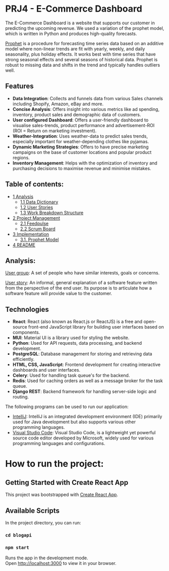 # PRJ4 - E-Commerce Dashboard

The E-Commerce Dashboard is a website that supports our customer in predicting the upcoming revenue. We used a variation of the prophet model, which is written in Python and produces high-quality forecasts.

[Prophet](/https://facebook.github.io/prophet/) is a procedure for forecasting time series data based on an additive model where non-linear trends are fit with yearly, weekly, and daily seasonality, plus holiday effects. It works best with time series that have strong seasonal effects and several seasons of historical data. Prophet is robust to missing data and shifts in the trend and typically handles outliers well.

## Features
- **Data Integration**: Collects and funnels data from various Sales channels including Shopify, Amazon, eBay and more. 
- **Concise Analysis**: Offers insight into various metrics like ad spending, inventory, product sales and demographic data of customers.
- **User configured Dashboard**: Offers a user-friendly dashboard to visualise sales-trends, product performance and advertisement-ROI (ROI = Return on marketing investment).
- **Weather-Integration**: Uses weather-data to predict sales trends, especially important for weather-depending clothes like pyjamas.
- **Dynamic Marketing Strategies**: Offers to have precise marketing campaigns on the base of customer locations and popular product regions.
- **Inventory Management**: Helps with the optimization of inventory and purchasing decisions to maximise revenue and minimise mistakes.

## Table of contents:
- [1 Analysis](/analysis)
  - [1.1 Data Dictionary](/analysis//Data%20Dictionary.md)
  - [1.2 User Stories](/analysis/User%20Stories.md)
  - [1.3 Work Breakdown Structure](/analysis/Work%20Breakdown%20Structure.pdf)
- [2 Project Management](/project%20management)
  - [2.1 Feedpulse](/project%20management/feedpulse.md)
  - [2.2 Scrum Board](https://github.com/users/feestjebouwen01/projects/1/views/2)
- [3 Implementation](/implementation)
    - [3.1. Prophet Model](/prophet%20model)
- [4 README](/README.md)

## Analysis:

[User group](/analysis/User%20Stories.md):
A set of people who have similar interests, goals or concerns.

[User story](/analysis/User%20Stories.md):
An informal, general explanation of a software feature written from the perspective of the end user. Its purpose is to articulate how a software feature will provide value to the customer.

## Technologies
- **React**: React (also known as React.js or ReactJS) is a free and open-source front-end JavaScript library for building user interfaces based on components.
- **MUI**: Material UI is a library used for styling the website.
- **Python**: Used for API requests, data processing, and backend development.
- **PostgreSQL**: Database management for storing and retrieving data efficiently.
- **HTML, CSS, JavaScript**: Frontend development for creating interactive dashboards and user interfaces.
- **Celery**: Used for handling task queue's for the backend.
- **Redis**: Used for caching orders as well as a message broker for the task queue.
- **Django REST**: Backend framework for handling server-side logic and routing.

The following programs can be used to run our application:
- [IntelliJ](https://www.jetbrains.com/de-de/idea/): IntelliJ is an integrated development environment (IDE) primarily used for Java development but also supports various other programming languages.
- [Visual Studio Code](https://code.visualstudio.com): Visual Studio Code, is a lightweight yet powerful source code editor developed by Microsoft, widely used for various programming languages and configurations.

# How to run the project:
## Getting Started with Create React App

This project was bootstrapped with [Create React App](https://github.com/facebook/create-react-app).

## Available Scripts

In the project directory, you can run:

### `cd blogapi`
### `npm start`

Runs the app in the development mode.\
Open [http://localhost:3000](http://localhost:3000) to view it in your browser.
